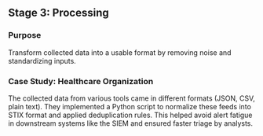 ## Stage 3: Processing

### Purpose
Transform collected data into a usable format by removing noise and standardizing inputs.


### Case Study: Healthcare Organization

The collected data from various tools came in different formats (JSON, CSV, plain text). 
They implemented a Python script to normalize these feeds into STIX format and applied deduplication rules.
This helped avoid alert fatigue in downstream systems like the SIEM and ensured faster triage by analysts.